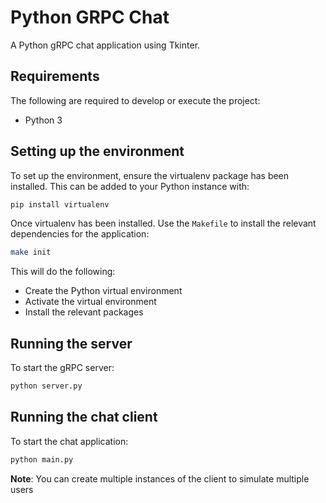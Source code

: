 # Python GRPC Chat

A Python gRPC chat application using Tkinter.

## Requirements

The following are required to develop or execute the project:

* Python 3

## Setting up the environment


To set up the environment, ensure the virtualenv package has been installed. This can be added to your Python instance with:

```bash
pip install virtualenv
```

Once virtualenv has been installed. Use the `Makefile` to  install the relevant dependencies for the application:

```bash
make init
```

This will do the following:

* Create the Python virtual environment
* Activate the virtual environment
* Install the relevant packages

## Running the server

To start the gRPC server:

```bash
python server.py
```

## Running the chat client

To start the chat application:

```bash
python main.py
```

**Note**: You can create multiple instances of the client to simulate multiple users

